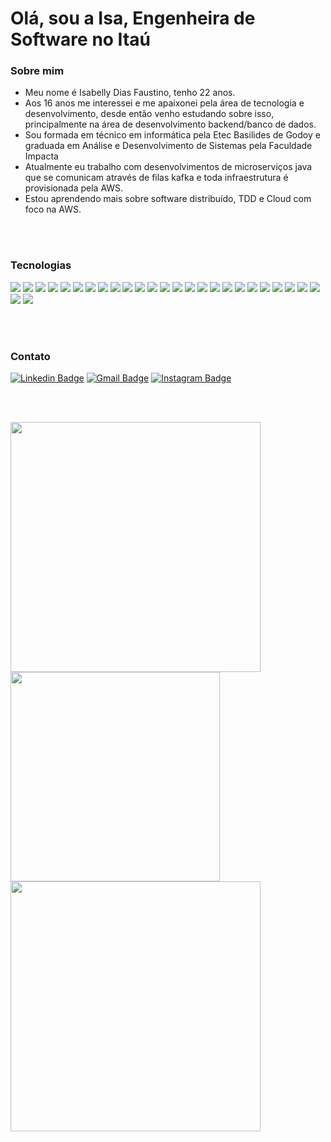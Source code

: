 # Olá, sou a Isa, Engenheira de Software no Itaú

### Sobre mim
- Meu nome é Isabelly Dias Faustino, tenho 22 anos.
- Aos 16 anos me interessei e me apaixonei pela área de tecnologia e desenvolvimento, desde então venho estudando sobre isso, principalmente na área de desenvolvimento backend/banco de dados.
- Sou formada em técnico em informática pela Etec Basilides de Godoy e graduada em Análise e Desenvolvimento de Sistemas pela Faculdade Impacta
- Atualmente eu trabalho com desenvolvimentos de microserviços java que se comunicam através de filas kafka e toda infraestrutura é provisionada pela AWS.
- Estou aprendendo mais sobre software distribuído, TDD e Cloud com foco na AWS.

<br>
<br>

### Tecnologias

<p>
<div>
  <img src="https://img.shields.io/badge/-Java-%23ED8B00?style=for-the-badge&logo=java&logoColor=white">
  <img src="https://img.shields.io/badge/-Kotlin-B45199?style=for-the-badge&logo=kotlin&logoColor=white">
    <img src="https://img.shields.io/badge/-Python-3776AB?style=for-the-badge&logo=python&logoColor=white">
  <img src="https://img.shields.io/badge/-Javascript-F7E017?style=for-the-badge&logo=javascript&logoColor=black">
      <img src="https://img.shields.io/badge/-Typescript-0076C6?style=for-the-badge&logo=typescript&logoColor=white">
  <img src="https://img.shields.io/badge/-HTML5-%23E34F26?style=for-the-badge&logo=html5&logoColor=white">
  <img src="https://img.shields.io/badge/CSS3-1572B6?style=for-the-badge&logo=css3&logoColor=white">
  <img src="https://img.shields.io/badge/json-5E5C5C?style=for-the-badge&logo=json&logoColor=white">
  <img src="https://img.shields.io/badge/-GO-00ADD8?style=for-the-badge&logo=go&logoColor=white">
  <img src="https://img.shields.io/badge/-Spring-%236DB33F?style=for-the-badge&logo=spring&logoColor=white">
  <img src="https://img.shields.io/badge/-Flask-000000?style=for-the-badge&logo=flask&logoColor=white">
   <img src="https://img.shields.io/badge/-Node.JS-3C8739?style=for-the-badge&logo=node.js&logoColor=white">
  <img src="https://img.shields.io/badge/-React.JS-61DBFB?style=for-the-badge&logo=react&logoColor=black">
  <img src="https://img.shields.io/badge/-Kafka-000000?style=for-the-badge&logo=ApacheKafka&logoColor=white">
  <img src="https://img.shields.io/badge/Linux-FCC624?style=for-the-badge&logo=linux&logoColor=black">
  <img src="https://img.shields.io/badge/Linux_Mint-87CF3E?style=for-the-badge&logo=linux-mint&logoColor=white">
  <img src="https://img.shields.io/badge/-Ubuntu-E95420?style=for-the-badge&logo=ubuntu&logoColor=white">
  <img src="https://img.shields.io/badge/-Windows-0078D6?style=for-the-badge&logo=windows&logoColor=white">
  <img src="https://img.shields.io/badge/-Figma-ffbaba?style=for-the-badge&logo=figma&logoColor=black">
  <img src="https://img.shields.io/badge/-Mysql-144451?style=for-the-badge&logo=mysql&logoColor=white">
    <img src="https://img.shields.io/badge/-PostgreSQL-046289?style=for-the-badge&logo=postgresql&logoColor=white">
  <img src="https://img.shields.io/badge/SQLite-07405E?style=for-the-badge&logo=sqlite&logoColor=white">
    <img src="https://img.shields.io/badge/Netlify-00C7B7?style=for-the-badge&logo=netlify&logoColor=white">
    <img src="https://img.shields.io/badge/Heroku-430098?style=for-the-badge&logo=heroku">
    <img src="https://img.shields.io/badge/Amazon_AWS-232F3E?style=for-the-badge&logo=amazon-aws&logoColor=white">
    <img src="https://img.shields.io/badge/GitHub-100000?style=for-the-badge&logo=github&logoColor=white">
    <img src="https://img.shields.io/badge/GitLab-330F63?style=for-the-badge&logo=gitlab&logoColor=white">
</div>
</p>

<br>
<br>

### Contato

[![Linkedin Badge](https://img.shields.io/badge/LinkedIn-0077B5?style=for-the-badge&logo=linkedin&logoColor=white&link=https://www.linkedin.com/in/isabelly-dias-faustino-0039a5156/)](https://www.linkedin.com/in/isabelly-dias-faustino-0039a5156/)
[![Gmail Badge](https://img.shields.io/badge/-isabellydias29@gmail.com-FF4500?style=for-the-badge&logo=Gmail&logoColor=white&link=mailto:PedroSpiet@gmail.com)](mailto:isabellydias29@gmail.com)
[![Instagram Badge](https://img.shields.io/badge/Instagram-E4405F?style=for-the-badge&logo=instagram&logoColor=white)](https://www.instagram.com/_isadev/)

<br>
<br>

<p align="left">
  <img width="400px" src="https://github-readme-stats.vercel.app/api?username=BlackWidow29&show_icons=true&theme=solarized-dark&hide_border=true" />
    <img width="335px" src="https://github-readme-stats.vercel.app/api/top-langs?username=BlackWidow29&&layout=compact&langs_count= 6& true&show_icons=true&theme=solarized-dark&hide_border=true" />
    <img width="400px" src="https://github-readme-streak-stats.herokuapp.com/?user=BlackWidow29&theme=solarized-dark&hide_border=true" />
    
  </a>
</p>




<!-- <div align="center">
  <a href="https://open.spotify.com/user/22nzobzgj7siemalp7b4crnhy">
    <img src="https://readme-spotify-tingz.vercel.app/api/now-playing">
  </a>
</div> -->

<!--
**BlackWidow29/BlackWidow29** is a ✨ _special_ ✨ repository because its `README.md` (this file) appears on your GitHub profile.

Here are some ideas to get you started:

- 🔭 I’m currently working on ...
- 🌱 I’m currently learning ...
- 👯 I’m looking to collaborate on ...
- 🤔 I’m looking for help with ...
- 💬 Ask me about ...
- 📫 How to reach me: ...
- 😄 Pronouns: ...
- ⚡ Fun fact: ...
-->
